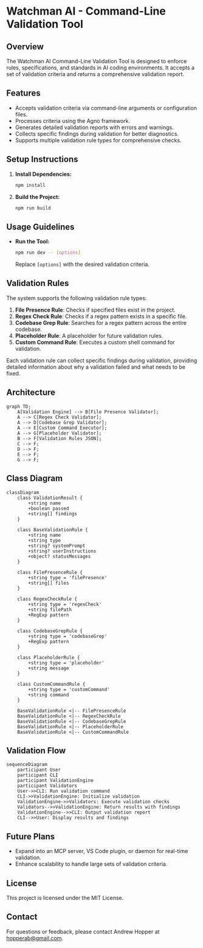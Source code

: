 # Watchman AI - Command-Line Validation Tool

## Overview
The Watchman AI Command-Line Validation Tool is designed to enforce rules, specifications, and standards in AI coding environments. It accepts a set of validation criteria and returns a comprehensive validation report.

## Features
- Accepts validation criteria via command-line arguments or configuration files.
- Processes criteria using the Agno framework.
- Generates detailed validation reports with errors and warnings.
- Collects specific findings during validation for better diagnostics.
- Supports multiple validation rule types for comprehensive checks.

## Setup Instructions
1. **Install Dependencies:**
   ```bash
   npm install
   ```

2. **Build the Project:**
   ```bash
   npm run build
   ```

## Usage Guidelines
- **Run the Tool:**
  ```bash
  npm run dev -- [options]
  ```
  Replace `[options]` with the desired validation criteria.

## Validation Rules

The system supports the following validation rule types:

1. **File Presence Rule**: Checks if specified files exist in the project.
2. **Regex Check Rule**: Checks if a regex pattern exists in a specific file.
3. **Codebase Grep Rule**: Searches for a regex pattern across the entire codebase.
4. **Placeholder Rule**: A placeholder for future validation rules.
5. **Custom Command Rule**: Executes a custom shell command for validation.

Each validation rule can collect specific findings during validation, providing detailed information about why a validation failed and what needs to be fixed.

## Architecture

```mermaid
graph TD;
    A[Validation Engine] --> B[File Presence Validator];
    A --> C[Regex Check Validator];
    A --> D[Codebase Grep Validator];
    A --> E[Custom Command Executor];
    A --> G[Placeholder Validator];
    B --> F[Validation Rules JSON];
    C --> F;
    D --> F;
    E --> F;
    G --> F;
```

## Class Diagram

```mermaid
classDiagram
    class ValidationResult {
        +string name
        +boolean passed
        +string[] findings
    }
    
    class BaseValidationRule {
        +string name
        +string type
        +string? systemPrompt
        +string? userInstructions
        +object? statusMessages
    }
    
    class FilePresenceRule {
        +string type = 'filePresence'
        +string[] files
    }
    
    class RegexCheckRule {
        +string type = 'regexCheck'
        +string filePath
        +RegExp pattern
    }
    
    class CodebaseGrepRule {
        +string type = 'codebaseGrep'
        +RegExp pattern
    }
    
    class PlaceholderRule {
        +string type = 'placeholder'
        +string message
    }
    
    class CustomCommandRule {
        +string type = 'customCommand'
        +string command
    }
    
    BaseValidationRule <|-- FilePresenceRule
    BaseValidationRule <|-- RegexCheckRule
    BaseValidationRule <|-- CodebaseGrepRule
    BaseValidationRule <|-- PlaceholderRule
    BaseValidationRule <|-- CustomCommandRule
```

## Validation Flow

```mermaid
sequenceDiagram
    participant User
    participant CLI
    participant ValidationEngine
    participant Validators
    User->>CLI: Run validation command
    CLI->>ValidationEngine: Initialize validation
    ValidationEngine->>Validators: Execute validation checks
    Validators-->>ValidationEngine: Return results with findings
    ValidationEngine-->>CLI: Output validation report
    CLI-->>User: Display results and findings
```

## Future Plans
- Expand into an MCP server, VS Code plugin, or daemon for real-time validation.
- Enhance scalability to handle large sets of validation criteria.

## License
This project is licensed under the MIT License.

## Contact
For questions or feedback, please contact Andrew Hopper at hopperab@gmail.com.
